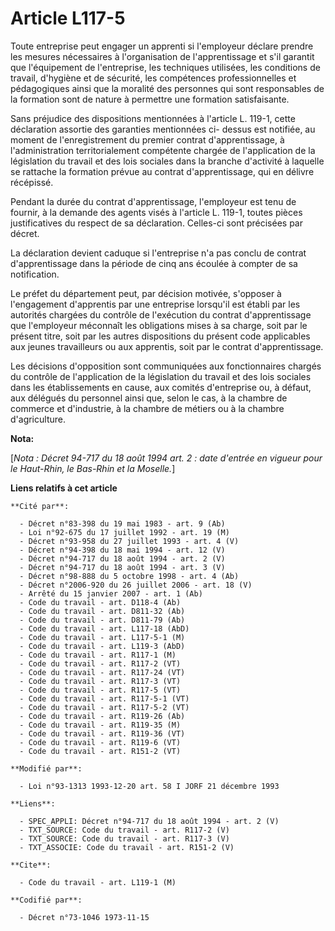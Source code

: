 # Article L117-5

Toute entreprise peut engager un apprenti si l'employeur déclare prendre les mesures nécessaires à l'organisation de
l'apprentissage et s'il garantit que l'équipement de l'entreprise, les techniques utilisées, les conditions de travail,
d'hygiène et de sécurité, les compétences professionnelles et pédagogiques ainsi que la moralité des personnes qui sont
responsables de la formation sont de nature à permettre une formation satisfaisante.

Sans préjudice des dispositions mentionnées à l'article L. 119-1, cette déclaration assortie des garanties mentionnées ci-
dessus est notifiée, au moment de l'enregistrement du premier contrat d'apprentissage, à l'administration territorialement
compétente chargée de l'application de la législation du travail et des lois sociales dans la branche d'activité à laquelle
se rattache la formation prévue au contrat d'apprentissage, qui en délivre récépissé.

Pendant la durée du contrat d'apprentissage, l'employeur est tenu de fournir, à la demande des agents visés à l'article L.
119-1, toutes pièces justificatives du respect de sa déclaration. Celles-ci sont précisées par décret.

La déclaration devient caduque si l'entreprise n'a pas conclu de contrat d'apprentissage dans la période de cinq ans écoulée
à compter de sa notification.

Le préfet du département peut, par décision motivée, s'opposer à l'engagement d'apprentis par une entreprise lorsqu'il est
établi par les autorités chargées du contrôle de l'exécution du contrat d'apprentissage que l'employeur méconnaît les
obligations mises à sa charge, soit par le présent titre, soit par les autres dispositions du présent code applicables aux
jeunes travailleurs ou aux apprentis, soit par le contrat d'apprentissage.

Les décisions d'opposition sont communiquées aux fonctionnaires chargés du contrôle de l'application de la législation du
travail et des lois sociales dans les établissements en cause, aux comités d'entreprise ou, à défaut, aux délégués du
personnel ainsi que, selon le cas, à la chambre de commerce et d'industrie, à la chambre de métiers ou à la chambre
d'agriculture.

**Nota:**

[*Nota : Décret 94-717 du 18 août 1994 art. 2 : date d'entrée en vigueur pour le Haut-Rhin, le Bas-Rhin et la Moselle.*]

**Liens relatifs à cet article**

	**Cité par**:

	  - Décret n°83-398 du 19 mai 1983 - art. 9 (Ab)
	  - Loi n°92-675 du 17 juillet 1992 - art. 19 (M)
	  - Décret n°93-958 du 27 juillet 1993 - art. 4 (V)
	  - Décret n°94-398 du 18 mai 1994 - art. 12 (V)
	  - Décret n°94-717 du 18 août 1994 - art. 2 (V)
	  - Décret n°94-717 du 18 août 1994 - art. 3 (V)
	  - Décret n°98-888 du 5 octobre 1998 - art. 4 (Ab)
	  - Décret n°2006-920 du 26 juillet 2006 - art. 18 (V)
	  - Arrêté du 15 janvier 2007 - art. 1 (Ab)
	  - Code du travail - art. D118-4 (Ab)
	  - Code du travail - art. D811-32 (Ab)
	  - Code du travail - art. D811-79 (Ab)
	  - Code du travail - art. L117-18 (AbD)
	  - Code du travail - art. L117-5-1 (M)
	  - Code du travail - art. L119-3 (AbD)
	  - Code du travail - art. R117-1 (M)
	  - Code du travail - art. R117-2 (VT)
	  - Code du travail - art. R117-24 (VT)
	  - Code du travail - art. R117-3 (VT)
	  - Code du travail - art. R117-5 (VT)
	  - Code du travail - art. R117-5-1 (VT)
	  - Code du travail - art. R117-5-2 (VT)
	  - Code du travail - art. R119-26 (Ab)
	  - Code du travail - art. R119-35 (M)
	  - Code du travail - art. R119-36 (VT)
	  - Code du travail - art. R119-6 (VT)
	  - Code du travail - art. R151-2 (VT)

	**Modifié par**:

	  - Loi n°93-1313 1993-12-20 art. 58 I JORF 21 décembre 1993

	**Liens**:

	  - SPEC_APPLI: Décret n°94-717 du 18 août 1994 - art. 2 (V)
	  - TXT_SOURCE: Code du travail - art. R117-2 (V)
	  - TXT_SOURCE: Code du travail - art. R117-3 (V)
	  - TXT_ASSOCIE: Code du travail - art. R151-2 (V)

	**Cite**:

	  - Code du travail - art. L119-1 (M)

	**Codifié par**:

	  - Décret n°73-1046 1973-11-15
